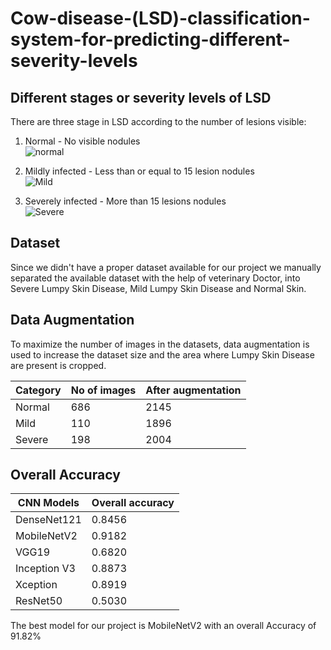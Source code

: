 # Cow-disease-(LSD)-classification-system-for-predicting-different-severity-levels

## Different stages or severity levels of LSD
There are three stage in LSD according to the number of lesions visible:
1. Normal - No visible nodules\
![normal](https://github.com/K-H-A-v-y-a/Cow-disease-LSD-classification-system-for-predicting-different-severity-levels/assets/90597406/c437d223-fbf0-46b2-8208-4a8ee8e3a5a2)

2. Mildly infected - Less than or equal to 15 lesion nodules\
![Mild](https://github.com/K-H-A-v-y-a/Cow-disease-LSD-classification-system-for-predicting-different-severity-levels/assets/90597406/0c3ee8c8-7304-4397-9ced-799d6eab017e)

3. Severely infected - More than 15 lesions nodules\
![Severe](https://github.com/K-H-A-v-y-a/Cow-disease-LSD-classification-system-for-predicting-different-severity-levels/assets/90597406/153f1c55-f03b-427a-aa51-d25552b5e802)

## Dataset
Since we didn't have a proper dataset available for our project we manually separated the available dataset with the help of veterinary Doctor, into Severe Lumpy Skin Disease, Mild Lumpy Skin Disease and Normal Skin.

## Data Augmentation
To maximize the number of images in the datasets, data augmentation is used to increase the  dataset size and the area where Lumpy Skin Disease are present is cropped.

| Category      | No of images  | After augmentation |
| ------------- | ------------- | ------------------ |
| Normal        |      686      |        2145        |
| Mild          |      110      |        1896        |
| Severe        |      198      |        2004        |

## Overall Accuracy
| CNN Models  | Overall accuracy |
|------------ | ---------------- |
| DenseNet121 |      0.8456      |
| MobileNetV2 |      0.9182      |
|    VGG19    |      0.6820      |
| Inception V3|      0.8873      |
|  Xception   |      0.8919      |
|  ResNet50   |      0.5030      |


The best model for our project is MobileNetV2 with an overall Accuracy of 91.82%
 
 
 
 










